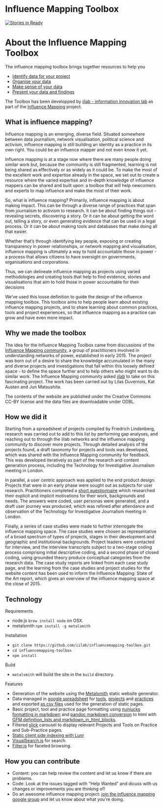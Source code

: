 # Influence Mapping Toolbox

[![Stories in Ready](https://badge.waffle.io/iilab/influencemapping-toolbox.png?label=ready&title=Ready)](http://waffle.io/iilab/influencemapping-toolbox)

# About the Influence Mapping Toolbox

The influence mapping toolbox brings together resources to help you

 * [Identify data for your project](http://iilab.github.io/influencemapping-toolbox/practices/collecting.html)
 * [Organise your data](http://iilab.github.io/influencemapping-toolbox/practices/organising.html)
 * [Make sense of your data](http://iilab.github.io/influencemapping-toolbox/practices/analysing.html)
 * [Present your data and findings](http://iilab.github.io/influencemapping-toolbox/practices/publishing.html)

The Toolbox has been developped by [iilab - information innovation lab](https://iilab.org) as part of the [Influence Mapping](http://influencemapping.org) project.  

## What is influence mapping?

Influence mapping is an emerging, diverse field. Situated somewhere between data journalism, network visualisation, political science and activism, influence mapping is still building an identity as a practice in its own right. You could be an influence mapper and not even know it yet.

Influence mapping is at a stage now where there are many people doing similar work but, because the community is still fragmented, learning is not being shared as effectively or as widely as it could be. To make the most of the excellent work and expertise already in the space, we set out to create a resource where the varied expertise and in-depth knowledge of influence mappers can be shared and built upon: a toolbox that will help newcomers and experts to map influence and make the most of their work.

So, what is influence mapping? Primarily, influence mapping is about making impact. This can be through a diverse range of practices that span from journalism to activism to research. It can be about finding things out - revealing secrets, discovering a story. Or it can be about getting the word out, telling a story, or even generating evidence that can be used in a legal process. Or it can be about making tools and databases that make doing all that easier. 

Whether that’s through identifying key people, exposing or creating transparency in power relationships, or network mapping and visualisation, influence mapping is ultimately a way to hold accountable those in power - a process that allows citizens to have oversight on governments, organisations and corporations.

Thus, we can delineate influence mapping as projects using varied methodologies and creating tools that help to find evidence, stories and visualisations that aim to hold those in power accountable for their decisions

We’ve used this loose definition to guide the design of the influence mapping toolbox. This toolbox aims to help people learn about existing influence mapping projects, and to share learning about common practices, tools and project experiences, so that influence mapping as a practice can grow and have even more impact.

## Why we made the toolbox

The idea for the Influence Mapping Toolbox came from discussions of the [Influence Mapping community](http://influencemapping.org), a group of practitioners involved in understanding networks of power, established in early 2015. The project was born out of a desire to share the knowledge accumulated in the many and diverse projects and investigations that fall within this loosely defined space - to define the space further and to help others who might want to do similar work. The Influence Mapping community asked [iilab](https://iilab.org) to take on this fascinating project. The work has been carried out by Lilas Duvernois, Kat Austen and Jun Matsushita.

The contents of the website are published under the Creative Commons CC-BY license and the data files are downloadable under ODBL.

## How we did it

Starting from a spreadsheet of projects compiled by Friedrich Lindenberg, research was carried out to add to this list by performing gap analyses, and reaching out to through the iilab networks and the influence mapping community to discover more projects. Through detailed analysis of the projects found, a draft taxonomy for projects and tools was developed, which was shared with the Influence Mapping community for feedback. This was developed iteratively as part of the research and content generation process, including the Technology for Investigative Journalism meeting in London.

In parallel, a user centric approach was applied to the end product design. Projects that were in an early phase were sought out as subjects for user research. Practitioners completed a [short questionnaire](https://docs.google.com/a/iilab.org/forms/d/149mqSqwxCWZDkBT2RhEph-H4ZyOudcWjhbi2Wffz0vU/viewform) which researched their explicit and implicit motivations for their work, backgrounds and needs. The answers were coded, user personas were generated, and a draft user journey was produced, which was refined after attendance and observation of the Technology for Investigative Journalism meeting in London. 

Finally, a series of case studies were made to further interrogate the influence mapping space. The case studies were chosen as representative of a broad spectrum of types of projects, stages in their development and geographic and institutional backgrounds. Project leaders were contacted for interview, and the interview transcripts subject to a two-stage coding process comprising initial descriptive coding, and a second phase of closed coding, using grounded theory produce conceptual categories from the research data. The case study reports are linked from each case study page, and the learning from the case studies and project studies for the website content has been used to inform the Influence Mapping: State of the Art report, which gives an overview of the influence mapping space at the close of 2015.

## Technology

Requirements
 - node.js ```brew install node``` on OSX. 
 - metalsmith ```npm install -g metalsmith```

Installation
 - ```git clone https://github.com/iilab/influencemapping-toolbox.git```
 - ```cd influencemapping-toolbox```
 - ```npm install```

Build
 - ```metalsmith``` will build the site in the ```build``` directory.

Features
 - Generation of the website using the [Metalsmith](http://www.metalsmith.io/) static website generator.
 - Data managed in [google spreadsheet](https://docs.google.com/spreadsheets/d/1j2hl7TlGGoKmO5EVkibU1LASk9p1ncmimI7-26JFX1g/edit?pref=2&pli=1#gid=1087369693) for [tools](https://docs.google.com/spreadsheets/d/1j2hl7TlGGoKmO5EVkibU1LASk9p1ncmimI7-26JFX1g/edit?pref=2&pli=1#gid=1475648190), [projects](https://docs.google.com/spreadsheets/d/1j2hl7TlGGoKmO5EVkibU1LASk9p1ncmimI7-26JFX1g/edit?pref=2&pli=1#gid=0) and [practices](https://docs.google.com/spreadsheets/d/1j2hl7TlGGoKmO5EVkibU1LASk9p1ncmimI7-26JFX1g/edit?pref=2&pli=1#gid=581909931) and exported [as csv files](https://github.com/iilab/influencemapping-toolbox/tree/master/src/data) used for the generation of static pages.
 - Basic project, tool and practice page formatting using [nunjucks formatting in markdown](https://github.com/iilab/influencemapping-toolbox/blob/master/layouts/project.md) and [pandoc markdown conversion](https://github.com/iilab/metalsmith-pandoc) to html with [GFM definition_lists and markdown_in_html_blocks](https://github.com/iilab/influencemapping-toolbox/blob/master/metalsmith.json#L132).
 - Filtered [slick](kenwheeler.github.io/slick/) carousel to display relevant Projects and Tools on Practice and Sub-Practice pages.
 - [Static client side indexing with Lunr](https://github.com/iilab/influencemapping-toolbox/blob/master/metalsmith.json#L103-L130)
 - [VisualSearch.js](http://documentcloud.github.io/visualsearch/) for search.
 - [Filter.js](https://github.com/jiren/filter.js) for faceted browsing.


## How you can contribute

 - Content: you can help review the content and let us know if there are problems.
 - Code: Look at the issues tagged with "Help Wanted" and dicuss with us changes or improvements you are thinking of!
 - Do an awesome influence mapping project: [join the influence mapping google group](https://groups.google.com/forum/#!forum/influencemapping) and let us know about what you're doing.
 
